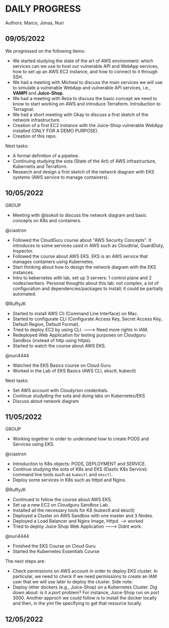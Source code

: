 # DAILY PROGRESS

Authors: Marco, Jonas, Nuri

## 09/05/2022

We progressed on the following items:
- We started studying the state of the art of AWS environment: which services can we use to host our vulnerable API and WebApp services, how to set up an AWS EC2 instance, and how to connect to it through SSH.
- We had a meeting with Micheal to discuss the main services we will use to simulate a vulnerable WebApp and vulnerable API services, i.e., **VAMPI** and **Juice-Shop**.
- We had a meeting with Reza to discuss the basic concept we need to know to start working on AWS and introduce Terraform. Introduction to Terragoat.
- We had a short meeting with Okay to discuss a first sketch of the network infrastructure.
- Creation of a first EC2 instance with the Juice-Shop vulnerable WebApp installed (ONLY FOR A DEMO PURPOSE).
- Creation of this repo.

Next tasks:
- A formal definition of a pipeline.
- Continuing studying the sota (State of the Art) of AWS infrastructure, Kubernetis and Terraform.
- Research and design a first sketch of the network diagram with EKS systems (AWS service to manage containers).

## 10/05/2022
GROUP
- Meeting with @lsokoli to discuss the network diagram and basic concepts on K8s and containers.

@ciastron

- Followed the CloudGuru course about "AWS Security Concepts". It introduces to some services used in AWS such as Cloudtrial, GuardDuty, Inspector.
- Followed the course about AWS EKS. EKS is an AWS service that manages containers using Kubernetes.
- Start thinking about how to design the network diagram with the EKS instances.
- Intro to kebernetes with lab, set up 3 servers: 1 control plane and 2 nodes/workers. Personal thoughts about this lab: not complex, a lot of configuration and dependencies/packages to install; it could be partially automated.

@RuffyJK

- Started to install AWS Cli (Command Line Interface) on Mac. 
- Started to configurate CLI (Configurate Access Key, Secret Access Key, Default Region, Default Format).
- Tried to deploy EC2 by using CLI. ---> Need more rights in IAM.
- Redeployed Web Application for testing purposes on Cloudguru Sandbox (instead of http using https).
- Started to watch the course about AWS EKS.

@nuri4444
- Watched the EKS Basics course on Cloud Guru
- Worked in the Lab of EKS Basics (AWS CLI, eksctl, kubectl)


Next tasks:
- Set AWS account with Cloudyrion credentials.
- Continue studyding the sota and doing labs on Kubernetes/EKS
- Discuss about network diagram

## 11/05/2022
GROUP
- Working together in order to understand how to create PODS and Services using EKS.

@ciastron
 - Introduciton to K8s objects: PODS, DEPLOYMENT and SERVICE.
 - Continue studying the sota of K8s and EKS (Elastic K8s Service): command line tools such as `kubectl` and `eksctl`.
 - Deploy some services in K8s such as httpd and Nginx.

@RuffyJK
- Continued to follow the course about AWS EKS.
- Set up a new EC2 on Cloudguru Sandbox Lab.
- Installed all the necessary tools for K8 (kubectl and eksctl)
- Deployed a Cluster on AWS Sandbox with one master and 3 Nodes.
- Deployed a Load Balancer and Nginx Image, Httpd. --> worked
- Tried to deploy Juice Shop Web Application ---> Didnt work.

@nuri4444
- Finished the EKS Course on Cloud Guru
- Started the Kubernetes Essentials Course


The next steps are:
- Check permissions on AWS account in order to deploy EKS cluster. In particular, we need to check if we need permissions to create an IAM user that we will use later to deploy the cluster. Side note: 
- Deploy other dockers (e.g., Juice-Shop) on a Kubernetes Cluster. Dig down about: is it a *port* problem? For instance, Juice-Shop run on port 3000. Another approch we could follow is to install the docker locally and then, in the yml file specifying to get that resource locally.


## 12/05/2022
